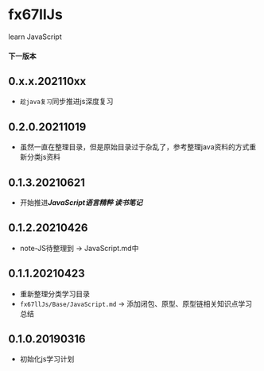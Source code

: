 # fx67llJs
learn JavaScript

#### 下一版本
## 0.x.x.202110xx
* `趁java复习`同步推进js深度复习  

## 0.2.0.20211019
* 虽然一直在整理目录，但是原始目录过于杂乱了，参考整理java资料的方式重新分类js资料  

## 0.1.3.20210621
* 开始推进***JavaScript语言精粹 读书笔记***

## 0.1.2.20210426
* note-JS待整理到 -> JavaScript.md中

## 0.1.1.20210423
* 重新整理分类学习目录
* `fx67llJs/Base/JavaScript.md` -> 添加闭包、原型、原型链相关知识点学习总结

## 0.1.0.20190316
* 初始化js学习计划